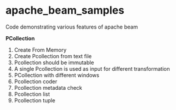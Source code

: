 # apache_beam_samples
Code demonstrating various features of apache beam

**PCollection**
1. Create From Memory
2. Create Pcollection from text file
3. Pcollection should be immutable
4. A single Pcollection is used as input for different transformation 
5. PCollection with different windows
6. Pcollection coder
7. Pcollection metadata check
8. Pcollection list
9. Pcollection tuple
